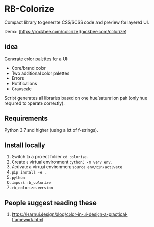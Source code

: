 # RB-Colorize

Compact library to generate CSS/SCSS code and preview for layered UI.

Demo: [https://rockbee.com/colorize](rockbee.com/colorize)

## Idea

Generate color palettes for a UI:

- Core/brand color
- Two additional color palettes
- Errors
- Notifications
- Grayscale

Script generates all libraries based on one hue/saturation pair (only hue required to operate correctly).

## Requirements

Python 3.7 and higher (using a lot of f-strings).

## Install locally

1. Switch to a project folder `cd colorize`.
1. Create a virtual environment `python3 -m venv env`.
1. Activate a virtual environment `source env/bin/activate`
1. `pip install -e .`
1. `python`
1. `import rb_colorize`
2. `rb_colorize.version`

## People suggest reading these

1. https://learnui.design/blog/color-in-ui-design-a-practical-framework.html

